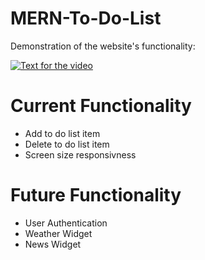 # MERN-To-Do-List

Demonstration of the website's functionality:

[![Text for the video](https://img.youtube.com/vi/jVUNNZ8wDlQ/0.jpg)](http://www.youtube.com/watch?v=jVUNNZ8wDlQ)

# Current Functionality
- Add to do list item
- Delete to do list item
- Screen size responsivness 

# Future Functionality
- User Authentication
- Weather Widget
- News Widget


